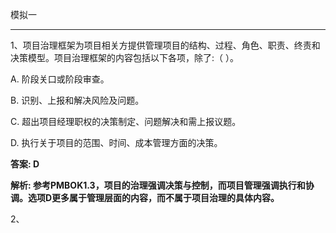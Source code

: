 模拟一

---

1、项目治理框架为项目相关方提供管理项目的结构、过程、角色、职责、终责和决策模型。项目治理框架的内容包括以下各项，除了:（ ）。

A. 阶段关口或阶段审查。

B. 识别、上报和解决风险及问题。

C. 超出项目经理职权的决策制定、问题解决和需上报议题。

D. 执行关于项目的范围、时间、成本管理方面的决策。

**答案: D**

**解析: 参考PMBOK1.3，项目的治理强调决策与控制，而项目管理强调执行和协调。选项D更多属于管理层面的内容，而不属于项目治理的具体内容。**

2、

